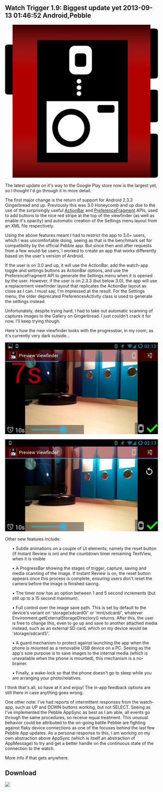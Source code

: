 Watch Trigger 1.9: Biggest update yet
2013-09-13 01:46:52
Android,Pebble
---

![](/assets/import/media/2013/09/icon.png?w=300)

The latest update on it's way to the Google Play store now is the largest yet, so I thought I'd go through it in more detail.

The first major change is the return of support for Android 2.3.3 Gingerbread and up. Previously this was 3.0 Honeycomb and up due to the use of the surprisingly useful <a title="ActionBar API" href="http://developer.android.com/guide/topics/ui/actionbar.html">ActionBar</a> and <a title="PreferenceFragment API" href="http://developer.android.com/guide/topics/ui/settings.html#Fragment">PreferenceFragment</a> APIs, used to add buttons to the nice red stripe at the top of the viewfinder (as well as enable it's opacity) and automatic creation of the Settings menu layout from an XML file respectively.

Using the above features meant I had to restrict the app to 3.0+ users, which I was uncomfortable doing, seeing as that is the benchmark set for compatibility by the official Pebble app. But since then and after requests from a few would-be users, I worked to create an app that works differently based on the user's version of Android.

If the user is on 3.0 and up, it will use the ActionBar, add the watch-app toggle and settings buttons as ActionBar options, and use the PreferenceFragment API to generate the Settings menu when it is opened by the user. However, if the user is on 2.3.3 (but below 3.0), the app will use a replacement viewfinder layout that replicates the ActionBar layout as close as I can. I must say, I'm impressed at the result. For the Settings menu, the older deprecated PreferencesActivity class is used to generate the settings instead.

Unfortunately, despite trying hard, I had to take out automatic scanning of captures images to the Gallery on Gingerbread. I just couldn't crack it for now. I'll keep trying though.

Here's how the new viewfinder looks with the progressbar, in my room, as it's currently very dark outside...

![](/assets/import/media/2013/09/shot1.png)

![](/assets/import/media/2013/09/shot2.png)

Other new features include:
<ol>
• Subtle animations on a couple of UI elements; namely the reset button (if Instant Review is on) and the countdown timer remaining TextView, when it is visible

• A ProgressBar showing the stages of trigger, capture, saving and media scanning of the image. If Instant Review is on, the reset button appears once this process is complete, ensuring users don't reset the camera before the image is finished saving.

• The timer now has an option between 1 and 5 second increments (but still up to a 15 second maximum).

• Full control over the image save path. This is set by default to the device's variant on 'storage/sdcard0/' or 'mnt/sdcard/', whatever Environment.getExternalStorageDirectory() returns. After this, the user is free to change this, even to go up and save to another attached media instead, such as an external SD card, which on my device would be 'storage/sdcard1/'.

• A guard mechanism to protect against launching the app when the phone is mounted as a removable USB device on a PC. Seeing as the app's sole purpose is to save images to the internal media (which is unavailable when the phone is mounted), this mechanism is a no-brainer.

• Finally, a wake-lock so that the phone doesn't go to sleep while you are arranging your photo/relatives.

</ol>
I think that's all, so have at it and enjoy! The in-app feedback options are still there in case anything goes wrong.

One other note: I've had reports of intermittent responses from the watch-app, such as UP and DOWN buttons working, but not SELECT. Seeing as I've implemented the Pebble AppSync as best as I am able, all events go through the same procedures, so receive equal treatment. This unusual behavior could be attributed to the on-going battle Pebble are fighting against flaky device connections as one of the focuses behind the last few Pebble App updates. As a personal response to this, I am working on my own abstraction above AppSync (which is itself an abstraction of AppMessage) to try and get a better handle on the continuous state of the connection to the watch.

More info if that gets anywhere.

## Download</strong><a href="https://play.google.com/store/apps/details?id=com.wordpress.ninedof.watchtrigger">
![](https://developer.android.com/images/brand/en_generic_rgb_wo_60.png)</a>
